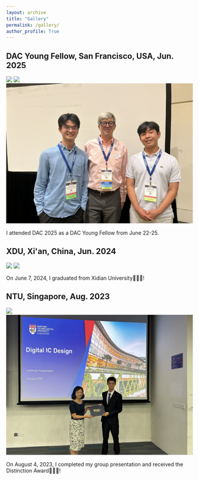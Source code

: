 ```yaml
---
layout: archive
title: "Gallery"
permalink: /gallery/
author_profile: True
---
```


## DAC Young Fellow, San Francisco, USA, Jun. 2025

<img src="/images/DYF_1.jpg">
<img src="/images/DYF_3.jpg">
<img src="/images/DYF_2.jpg">

I attended DAC 2025 as a DAC Young Fellow from June 22-25.

## XDU, Xi'an, China, Jun. 2024

<img src="/images/XDU_1.JPG">

<img src="/images/XDU_2.JPG">

On June 7, 2024, I graduated from Xidian University🎉🎉🎉!

## NTU, Singapore, Aug. 2023

<img src="/images/NTU-1.jpg">

<img src="/images/NTU-2.jpg">

On August 4, 2023, I completed my group presentation and received the Distinction Award🎉🎉🎉!
